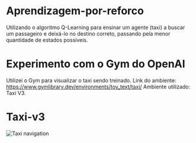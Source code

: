 # Aprendizagem-por-reforco
Utilizando o algoritmo Q-Learning para ensinar um agente (taxi) a buscar um passageiro e deixá-lo no destino correto, passando pela menor quantidade de estados possíveis.

# Experimento com o Gym do OpenAI
Utilizei o Gym para visualizar o taxi sendo treinado.
Link do ambiente: https://www.gymlibrary.dev/environments/toy_text/taxi/
Ambiente utilizado: Taxi V3.

# Taxi-v3
![Taxi navigation](https://imgur.com/CRUkV2X "O taxi aprende a buscar e deixar o passageiro por meio do aprendizado por reforço")
